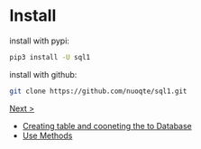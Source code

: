 # Install 

install with pypi:
```bash
pip3 install -U sql1
```

install with github:
```bash
git clone https://github.com/nuoqte/sql1.git
```

[Next >](start.md)

- [Creating table and cooneting the to Database](start.md)
- [Use Methods](use_db.md)
